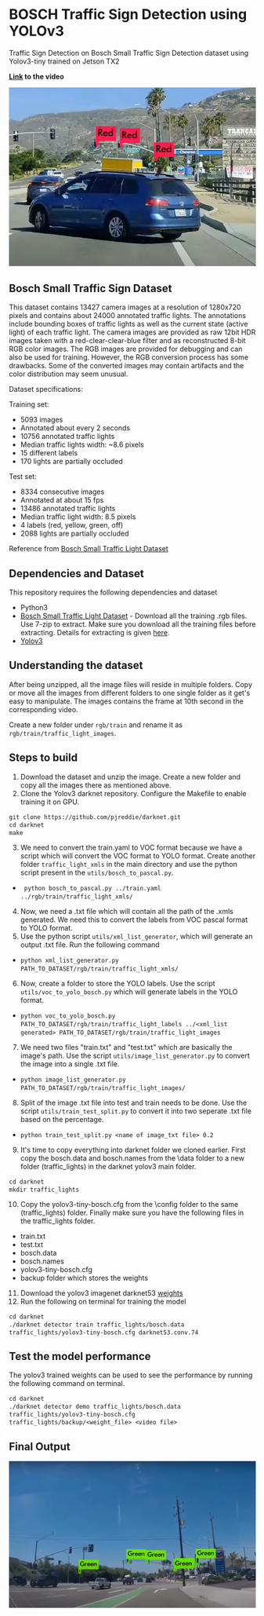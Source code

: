 # BOSCH Traffic Sign Detection using YOLOv3

Traffic Sign Detection on Bosch Small Traffic Sign Detection dataset using Yolov3-tiny trained on Jetson TX2

**[Link](https://www.youtube.com/watch?v=EjTc_iV5x2A&t=97s) to the video**

![Original](detection1.png)

## Bosch Small Traffic Sign Dataset

This dataset contains 13427 camera images at a resolution of 1280x720 pixels and contains about 24000 annotated traffic lights. The annotations include bounding boxes of traffic lights as well as the current state (active light) of each traffic light.
The camera images are provided as raw 12bit HDR images taken with a red-clear-clear-blue filter and as reconstructed 8-bit RGB color images. The RGB images are provided for debugging and can also be used for training. However, the RGB conversion process has some drawbacks. Some of the converted images may contain artifacts and the color distribution may seem unusual.

Dataset specifications:

Training set:
- 5093 images
- Annotated about every 2 seconds
- 10756 annotated traffic lights
- Median traffic lights width: ~8.6 pixels
- 15 different labels
- 170 lights are partially occluded

Test set:
- 8334 consecutive images
- Annotated at about 15 fps
- 13486 annotated traffic lights
- Median traffic light width: 8.5 pixels
- 4 labels (red, yellow, green, off)
- 2088 lights are partially occluded

Reference from [Bosch Small Traffic Light Dataset](https://hci.iwr.uni-heidelberg.de/content/bosch-small-traffic-lights-dataset)

## Dependencies and Dataset

This repository requires the following dependencies and dataset
- Python3
- [Bosch Small Traffic Light Dataset](https://hci.iwr.uni-heidelberg.de/content/bosch-small-traffic-lights-dataset) - Download all the training .rgb files. Use 7-zip to extract. Make sure you download all the training files before extracting. Details for extracting is given [here](https://hiro.bsd.uchicago.edu/node/3168).
- [Yolov3](https://github.com/pjreddie/darknet)


## Understanding the dataset

After being unzipped, all the image files will reside in multiple folders. Copy or move all the images from different folders to one single folder as it get's easy to manipulate. The images contains the frame at 10th second in the corresponding video.

Create a new folder under ```rgb/train``` and rename it as ```rgb/train/traffic_light_images```.  

## Steps to build

1. Download the dataset and unzip the image. Create a new folder and copy all the images there as mentioned above.  
2. Clone the Yolov3 darknet repository. Configure the Makefile to enable training it on GPU.
 ```
 git clone https://github.com/pjreddie/darknet.git
 cd darknet
 make
 ```
3. We need to convert the train.yaml to VOC format because we have a script which will convert the VOC format to YOLO format. Create another folder ```traffic_light_xmls``` in the main directory and use the python script present in the ```utils/bosch_to_pascal.py```.
  - ``` python bosch_to_pascal.py ../train.yaml ../rgb/train/traffic_light_xmls/```

4. Now, we need a .txt file which will contain all the path of the .xmls generated. We need this to convert the labels from VOC pascal format to YOLO format.
5. Use the python script ```utils/xml_list_generator```, which will generate an output .txt file. Run the following command
  - ```python xml_list_generator.py PATH_TO_DATASET/rgb/train/traffic_light_xmls/```

6. Now, create a folder to store the YOLO labels. Use the script ```utils/voc_to_yolo_bosch.py``` which will generate labels in the YOLO format.
  - ```python voc_to_yolo_bosch.py PATH_TO_DATASET/rgb/train/traffic_light_labels ../<xml_list generated> PATH_TO_DATASET/rgb/train/traffic_light_images```

7. We need two files "train.txt" and "test.txt" which are basically the image's path. Use the script ```utils/image_list_generator.py``` to convert the image into a single .txt file.
  - ```python image_list_generator.py PATH_TO_DATASET/rgb/train/traffic_light_images/```

8. Split of the image .txt file into test and train needs to be done. Use the script ```utils/train_test_split.py``` to convert it into two seperate .txt file based on the percentage.
  - ```python train_test_split.py <name of image_txt file> 0.2```

9. It's time to copy everything into darknet folder we cloned earlier. First copy the bosch.data and bosch.names from the \data folder to a new folder (traffic_lights) in the darknet yolov3 main folder.
  ```
  cd darknet
  mkdir traffic_lights
  ```
10. Copy the yolov3-tiny-bosch.cfg from the \config folder to the same (traffic_lights) folder. Finally make sure you have the following files in the traffic_lights folder.
  - train.txt
  - test.txt
  - bosch.data
  - bosch.names
  - yolov3-tiny-bosch.cfg
  - backup folder which stores the weights

11. Download the yolov3 imagenet darknet53 [weights](https://pjreddie.com/darknet/yolo/)
12. Run the following on terminal for training the model
  ```
  cd darknet
  ./darknet detector train traffic_lights/bosch.data traffic_lights/yolov3-tiny-bosch.cfg darknet53.conv.74
  ```

## Test the model performance

The yolov3 trained weights can be used to see the performance by running the following command on terminal.
```
cd darknet
./darknet detector demo traffic_lights/bosch.data traffic_lights/yolov3-tiny-bosch.cfg traffic_lights/backup/<weight_file> <video file>
```

## Final Output

![Original](detection.png)
